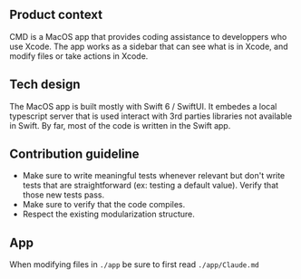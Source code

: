 ## Product context
CMD is a MacOS app that provides coding assistance to developpers who use Xcode. The app works as a sidebar that can see what is in Xcode, and modify files or take actions in Xcode.

## Tech design
The MacOS app is built mostly with Swift 6 / SwiftUI. It embedes a local typescript server that is used interact with 3rd parties libraries not available in Swift. By far, most of the code is written in the Swift app.

## Contribution guideline
- Make sure to write meaningful tests whenever relevant but don't write tests that are straightforward (ex: testing a default value). Verify that those new tests pass.
- Make sure to verify that the code compiles.
- Respect the existing modularization structure.

## App
When modifying files in `./app` be sure to first read `./app/Claude.md`
